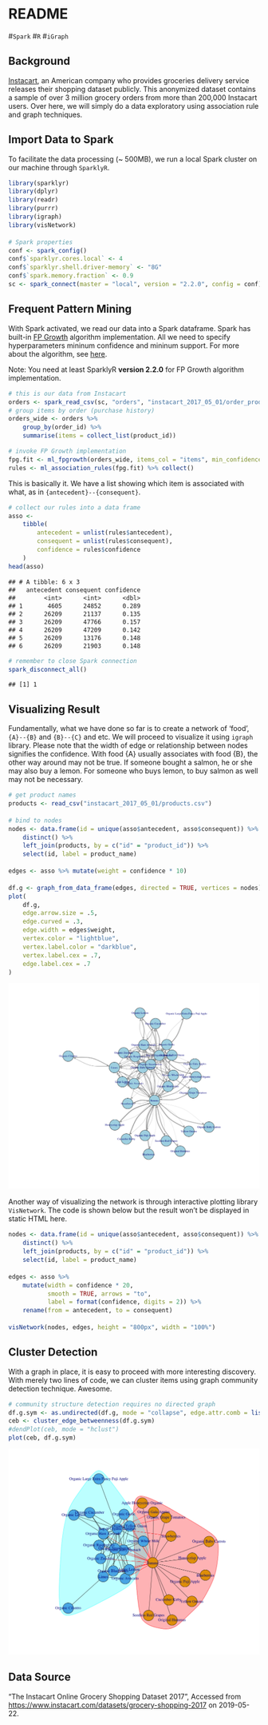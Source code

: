 README
================

\#`Spark` \#`R` \#`iGraph`

## Background

[Instacart](https://www.instacart.com/), an American company who
provides groceries delivery service releases their shopping dataset
publicly. This anonymized dataset contains a sample of over 3 million
grocery orders from more than 200,000 Instacart users. Over here, we
will simply do a data exploratory using association rule and graph
techniques.

## Import Data to Spark

To facilitate the data processing (~ 500MB), we run a local Spark
cluster on our machine through `SparklyR`.

``` r
library(sparklyr)
library(dplyr)
library(readr)
library(purrr)
library(igraph)
library(visNetwork)

# Spark properties
conf <- spark_config()
conf$`sparklyr.cores.local` <- 4
conf$`sparklyr.shell.driver-memory` <- "8G"
conf$`spark.memory.fraction` <- 0.9
sc <- spark_connect(master = "local", version = "2.2.0", config = conf)
```

## Frequent Pattern Mining

With Spark activated, we read our data into a Spark dataframe. Spark has
built-in [FP
Growth](https://en.wikibooks.org/wiki/Data_Mining_Algorithms_In_R/Frequent_Pattern_Mining/The_FP-Growth_Algorithm)
algorithm implementation. All we need to specify hyperparameters mininum
confidence and mininum support. For more about the algorithm, see
[here](https://en.wikibooks.org/wiki/Data_Mining_Algorithms_In_R/Frequent_Pattern_Mining/The_FP-Growth_Algorithm).

Note: You need at least SparklyR **version 2.2.0** for FP Growth
algorithm implementation.

``` r
# this is our data from Instacart
orders <- spark_read_csv(sc, "orders", "instacart_2017_05_01/order_products__prior.csv")
# group items by order (purchase history)
orders_wide <- orders %>% 
    group_by(order_id) %>% 
    summarise(items = collect_list(product_id))
```

``` r
# invoke FP Growth implementation
fpg.fit <- ml_fpgrowth(orders_wide, items_col = "items", min_confidence = .015, min_support = .005)
rules <- ml_association_rules(fpg.fit) %>% collect()
```

This is basically it. We have a list showing which item is associated
with what, as in `{antecedent}--{consequent}`.

``` r
# collect our rules into a data frame
asso <-
    tibble(
        antecedent = unlist(rules$antecedent),
        consequent = unlist(rules$consequent),
        confidence = rules$confidence
    )
head(asso)
```

    ## # A tibble: 6 x 3
    ##   antecedent consequent confidence
    ##        <int>      <int>      <dbl>
    ## 1       4605      24852      0.289
    ## 2      26209      21137      0.135
    ## 3      26209      47766      0.157
    ## 4      26209      47209      0.142
    ## 5      26209      13176      0.148
    ## 6      26209      21903      0.148

``` r
# remember to close Spark connection
spark_disconnect_all()
```

    ## [1] 1

## Visualizing Result

Fundamentally, what we have done so far is to create a network of
‘food’, `{A}--{B}` and `{B}--{C}` and etc. We will proceed to
visualize it using `igraph` library. Please note that the width of edge
or relationship between nodes signifies the confidence. With food {A}
usually associates with food {B}, the other way around may not be true.
If someone bought a salmon, he or she may also buy a lemon. For someone
who buys lemon, to buy salmon as well may not be necessary.

``` r
# get product names
products <- read_csv("instacart_2017_05_01/products.csv")

# bind to nodes
nodes <- data.frame(id = unique(asso$antecedent, asso$consequent)) %>% 
    distinct() %>% 
    left_join(products, by = c("id" = "product_id")) %>% 
    select(id, label = product_name)

edges <- asso %>% mutate(weight = confidence * 10)

df.g <- graph_from_data_frame(edges, directed = TRUE, vertices = nodes)
plot(
    df.g,
    edge.arrow.size = .5,
    edge.curved = .3,
    edge.width = edges$weight,
    vertex.color = "lightblue",
    vertex.label.color = "darkblue",
    vertex.label.cex = .7,
    edge.label.cex = .7
)
```

![](README_files/figure-gfm/unnamed-chunk-5-1.png)<!-- -->

Another way of visualizing the network is through interactive plotting
library `VisNetwork`. The code is shown below but the result won’t be
displayed in static HTML here.

``` r
nodes <- data.frame(id = unique(asso$antecedent, asso$consequent)) %>% 
    distinct() %>% 
    left_join(products, by = c("id" = "product_id")) %>% 
    select(id, label = product_name)

edges <- asso %>% 
    mutate(width = confidence * 20, 
           smooth = TRUE, arrows = "to",
           label = format(confidence, digits = 2)) %>% 
    rename(from = antecedent, to = consequent)

visNetwork(nodes, edges, height = "800px", width = "100%")
```

## Cluster Detection

With a graph in place, it is easy to proceed with more interesting
discovery. With merely two lines of code, we can cluster items using
graph community detection technique. Awesome.

``` r
# community structure detection requires no directed graph
df.g.sym <- as.undirected(df.g, mode = "collapse", edge.attr.comb = list(weight = "sum", "ignore"))
ceb <- cluster_edge_betweenness(df.g.sym)
#dendPlot(ceb, mode = "hclust")
plot(ceb, df.g.sym)
```

![](README_files/figure-gfm/unnamed-chunk-7-1.png)<!-- -->

## Data Source

“The Instacart Online Grocery Shopping Dataset 2017”, Accessed from
<https://www.instacart.com/datasets/grocery-shopping-2017> on
2019-05-22.
